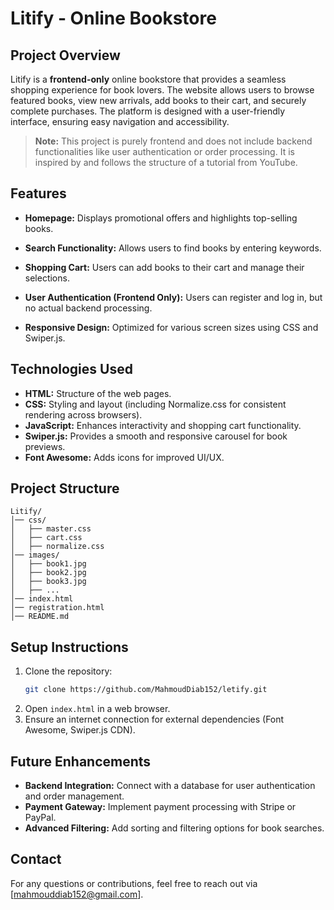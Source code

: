 # Litify - Online Bookstore

## Project Overview

Litify is a **frontend-only** online bookstore that provides a seamless shopping experience for book lovers. The website allows users to browse featured books, view new arrivals, add books to their cart, and securely complete purchases. The platform is designed with a user-friendly interface, ensuring easy navigation and accessibility.

> **Note:** This project is purely frontend and does not include backend functionalities like user authentication or order processing. It is inspired by and follows the structure of a tutorial from YouTube.

## Features

- **Homepage:** Displays promotional offers and highlights top-selling books.
- **Search Functionality:** Allows users to find books by entering keywords.
- **Shopping Cart:** Users can add books to their cart and manage their selections.
- **User Authentication (Frontend Only):** Users can register and log in, but no actual backend processing.


- **Responsive Design:** Optimized for various screen sizes using CSS and Swiper.js.

## Technologies Used

- **HTML:** Structure of the web pages.
- **CSS:** Styling and layout (including Normalize.css for consistent rendering across browsers).
- **JavaScript:** Enhances interactivity and shopping cart functionality.
- **Swiper.js:** Provides a smooth and responsive carousel for book previews.
- **Font Awesome:** Adds icons for improved UI/UX.

## Project Structure

```
Litify/
│── css/
│   ├── master.css
│   ├── cart.css
│   ├── normalize.css
│── images/
│   ├── book1.jpg
│   ├── book2.jpg
│   ├── book3.jpg
│   ├── ...
│── index.html
│── registration.html
│── README.md
```

## Setup Instructions

1. Clone the repository:
   ```sh
   git clone https://github.com/MahmoudDiab152/letify.git
   ```
2. Open `index.html` in a web browser.
3. Ensure an internet connection for external dependencies (Font Awesome, Swiper.js CDN).

## Future Enhancements

- **Backend Integration:** Connect with a database for user authentication and order management.
- **Payment Gateway:** Implement payment processing with Stripe or PayPal.
- **Advanced Filtering:** Add sorting and filtering options for book searches.

## Contact

For any questions or contributions, feel free to reach out via [mahmouddiab152@gmail.com].

